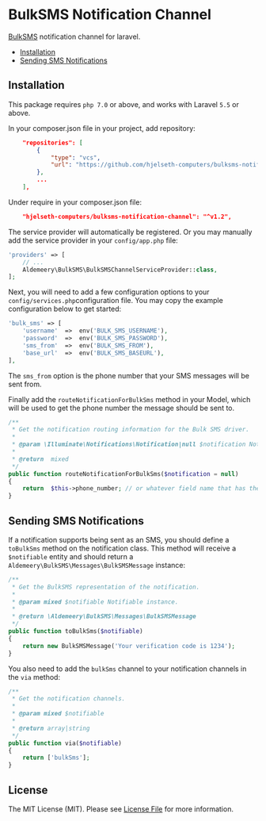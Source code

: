 
# BulkSMS Notification Channel
[BulkSMS](https://www.bulksms.com/) notification channel for laravel.

* [Installation](#installation)
* [Sending SMS Notifications](#sending-sms-notifications)

## Installation
This package requires `php 7.0` or above, and works with Laravel `5.5` or above.

In your composer.json file in your project, add repository:
```json
    "repositories": [
        {
            "type": "vcs",
            "url": "https://github.com/hjelseth-computers/bulksms-notification-channel.git"
        },
        ...
    ],
```

Under require in your composer.json file:
```json
    "hjelseth-computers/bulksms-notification-channel": "^v1.2",
```

The service provider will automatically be registered. Or you may manually add the service provider in your `config/app.php` file:

```php
'providers' => [
    // ...
    Aldemeery\BulkSMS\BulkSMSChannelServiceProvider::class,
];
```
Next, you will need to add a few configuration options to your  `config/services.php`configuration file. You may copy the example configuration below to get started:

```php
'bulk_sms' => [
    'username'  =>  env('BULK_SMS_USERNAME'),
    'password'  =>  env('BULK_SMS_PASSWORD'),
    'sms_from'  =>  env('BULK_SMS_FROM'),
    'base_url'  =>  env('BULK_SMS_BASEURL'),
],
```
The  `sms_from`  option is the phone number that your SMS messages will be sent from.

Finally add the `routeNotificationForBulkSms` method in your Model, which will be used to get the phone number the message should be sent to.

```php
/**
 * Get the notification routing information for the Bulk SMS driver.
 *
 * @param \Illuminate\Notifications\Notification|null $notification Notification instance.
 *
 * @return  mixed
 */
public function routeNotificationForBulkSms($notification = null)
{
	return  $this->phone_number; // or whatever field name that has the phone number.
}
```

## Sending SMS Notifications

If a notification supports being sent as an SMS, you should define a  `toBulkSms`  method on the notification class. This method will receive a  `$notifiable`  entity and should return a  `Aldemeery\BulkSMS\Messages\BulkSMSMessage`  instance:

```php
/**
 * Get the BulkSMS representation of the notification.
 *
 * @param mixed $notifiable Notifiable instance.
 *
 * @return \Aldemeery\BulkSMS\Messages\BulkSMSMessage
 */
public function toBulkSms($notifiable)
{
	return new BulkSMSMessage('Your verification code is 1234');
}
```
You also need to add the `bulkSms` channel to your notification channels in the `via` method:

```php
/**
 * Get the notification channels.
 *
 * @param mixed $notifiable
 *
 * @return array|string
 */
public function via($notifiable)
{
	return ['bulkSms'];
}
```

## License

The MIT License (MIT). Please see [License File](LICENSE) for more information.
